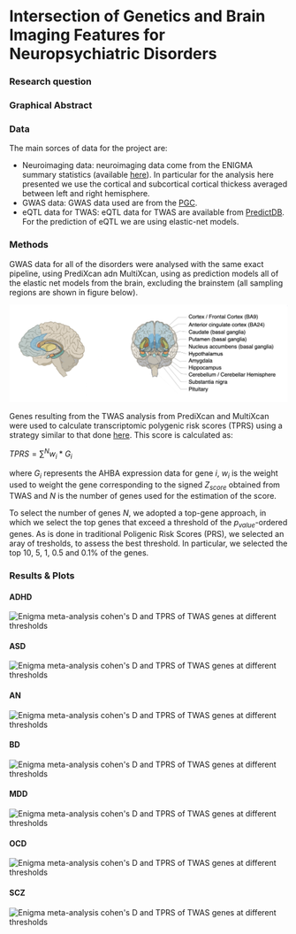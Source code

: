 # Intersection of Genetics and Brain Imaging Features for Neuropsychiatric Disorders

### Research question

### Graphical Abstract

### Data

The main sorces of data for the project are:

- Neuroimaging data: neuroimaging data come from the ENIGMA summary statistics (available [here](https://enigma.ini.usc.edu/research/download-enigma-gwas-results/)). In particular for the analysis here presented we use the cortical and subcortical cortical thickess averaged between left and right hemisphere.
- GWAS data: GWAS data used are from the [PGC](https://pgc.unc.edu/).
- eQTL data for TWAS: eQTL data for TWAS are available from [PredictDB](https://predictdb.org/). For the prediction of eQTL we are using elastic-net models.

### Methods

GWAS data for all of the disorders were analysed with the same exact pipeline, using PrediXcan adn MultiXcan, using as prediction models all of the elastic net models from the brain, excluding the brainstem (all sampling regions are shown in figure below).

![Sampling sites of the GTEx material used for the prediction models](./figures/sampling_GTEx.png)

Genes resulting from the TWAS analysis from PrediXcan and MultiXcan were used to calculate transcriptomic polygenic risk scores (TPRS) using a strategy similar to that done [here](https://genomebiology.biomedcentral.com/articles/10.1186/s13059-021-02591-w). This score is calculated as:

$`TPRS = \sum^{N} w_{i}*G_{i}`$

where $G_{i}$ represents the AHBA expression data for gene $i$, $w_{i}$ is the weight used to weight the gene corresponding to the signed $Z_{score}$ obtained from TWAS and $N$ is the number of genes used for the estimation of the score.

To select the number of genes $N$, we adopted a top-gene approach, in which we select the top genes that exceed a threshold of the $p_{value}$-ordered genes. As is done in traditional Poligenic Risk Scores (PRS), we selected an aray of tresholds, to assess the best threshold. In particular, we selected the top $10$, $5$, $1$, $0.5$ and $0.1\%$ of the genes.

### Results & Plots

#### ADHD

![Enigma meta-analysis cohen's D and TPRS of TWAS genes at different thresholds](./figures/ADHD_brains.png)

#### ASD

![Enigma meta-analysis cohen's D and TPRS of TWAS genes at different thresholds](./figures/ASD_brains.png)

#### AN

![Enigma meta-analysis cohen's D and TPRS of TWAS genes at different thresholds](./figures/AN_brains.png)

#### BD

![Enigma meta-analysis cohen's D and TPRS of TWAS genes at different thresholds](./figures/BD_brains.png)

#### MDD

![Enigma meta-analysis cohen's D and TPRS of TWAS genes at different thresholds](./figures/MDD_brains.png)

#### OCD

![Enigma meta-analysis cohen's D and TPRS of TWAS genes at different thresholds](./figures/OCD_brains.png)

#### SCZ

![Enigma meta-analysis cohen's D and TPRS of TWAS genes at different thresholds](./figures/SCZ_brains.png)
